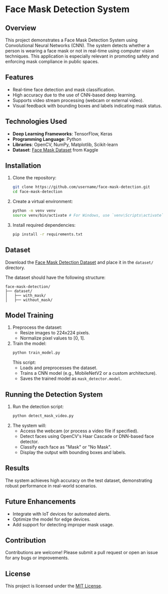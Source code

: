 
# Face Mask Detection System

## Overview
This project demonstrates a Face Mask Detection System using Convolutional Neural Networks (CNN). The system detects whether a person is wearing a face mask or not in real-time using computer vision techniques. This application is especially relevant in promoting safety and enforcing mask compliance in public spaces.

## Features
- Real-time face detection and mask classification.
- High accuracy due to the use of CNN-based deep learning.
- Supports video stream processing (webcam or external video).
- Visual feedback with bounding boxes and labels indicating mask status.

## Technologies Used
- **Deep Learning Frameworks**: TensorFlow, Keras
- **Programming Language**: Python
- **Libraries**: OpenCV, NumPy, Matplotlib, Scikit-learn
- **Dataset**: [Face Mask Dataset](https://www.kaggle.com/andrewmvd/face-mask-detection) from Kaggle

## Installation
1. Clone the repository:
   ```bash
   git clone https://github.com/username/face-mask-detection.git
   cd face-mask-detection
   ```
2. Create a virtual environment:
   ```bash
   python -m venv venv
   source venv/bin/activate # For Windows, use `venv\Scripts\activate`
   ```
3. Install required dependencies:
   ```bash
   pip install -r requirements.txt
   ```

## Dataset
Download the [Face Mask Detection Dataset](https://www.kaggle.com/andrewmvd/face-mask-detection) and place it in the `dataset/` directory.

The dataset should have the following structure:
```
face-mask-detection/
├── dataset/
│   ├── with_mask/
│   ├── without_mask/
```

## Model Training
1. Preprocess the dataset:
   - Resize images to 224x224 pixels.
   - Normalize pixel values to [0, 1].
2. Train the model:
   ```bash
   python train_model.py
   ```
   This script:
   - Loads and preprocesses the dataset.
   - Trains a CNN model (e.g., MobileNetV2 or a custom architecture).
   - Saves the trained model as `mask_detector.model`.

## Running the Detection System
1. Run the detection script:
   ```bash
   python detect_mask_video.py
   ```
2. The system will:
   - Access the webcam (or process a video file if specified).
   - Detect faces using OpenCV's Haar Cascade or DNN-based face detector.
   - Classify each face as "Mask" or "No Mask".
   - Display the output with bounding boxes and labels.

## Results
The system achieves high accuracy on the test dataset, demonstrating robust performance in real-world scenarios.

## Future Enhancements
- Integrate with IoT devices for automated alerts.
- Optimize the model for edge devices.
- Add support for detecting improper mask usage.

## Contribution
Contributions are welcome! Please submit a pull request or open an issue for any bugs or improvements.

## License
This project is licensed under the [MIT License](LICENSE).

